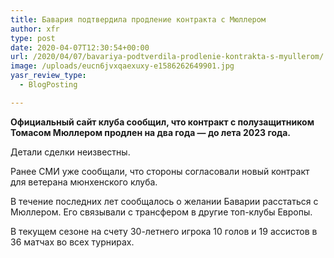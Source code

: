 ```yaml
---
title: Бавария подтвердила продление контракта с Мюллером
author: xfr
type: post
date: 2020-04-07T12:30:54+00:00
url: /2020/04/07/bavariya-podtverdila-prodlenie-kontrakta-s-myullerom/
image: /uploads/eucn6jvxqaexuxy-e1586262649901.jpg
yasr_review_type:
  - BlogPosting

---
```

**Официальный сайт клуба сообщил, что контракт с полузащитником Томасом Мюллером продлен на два года &#8212; до лета 2023 года.**

Детали сделки неизвестны.

Ранее СМИ уже сообщали, что стороны согласовали новый контракт для ветерана мюнхенского клуба.

В течение последних лет сообщалось о желании Баварии расстаться с Мюллером. Его связывали с трансфером в другие топ-клубы Европы.

В текущем сезоне на счету 30-летнего игрока 10 голов и 19 ассистов в 36 матчах во всех турнирах.